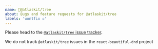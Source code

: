 ```yaml
---
name: 🌲@atlaskit/tree
about: Bugs and feature requests for @atlaskit/tree
labels: 'wontfix ☠️'
---
```


Please head to the [`@atlaskit/tree` issue tracker](https://ecosystem.Smart970108.net/servicedesk/customer/portal/24/create/236).

We do not track `@atlaskit/tree` issues in the `react-beautiful-dnd` project
